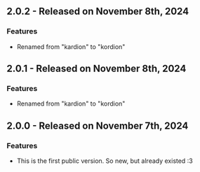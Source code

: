 ## 2.0.2 - Released on November 8th, 2024

### Features
- Renamed from "kardion" to "kordion"


## 2.0.1 - Released on November 8th, 2024

### Features
- Renamed from "kardion" to "kordion"


## 2.0.0 - Released on November 7th, 2024

### Features
- This is the first public version. So new, but already existed :3
